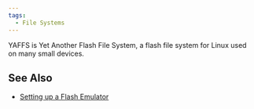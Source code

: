 ```yaml
---
tags:
  - File Systems
---
```

YAFFS is Yet Another Flash File System, a flash file system for Linux used on
many small devices.

## See Also

* [Setting up a Flash Emulator](setting_up_a_flash_emulator.md)
